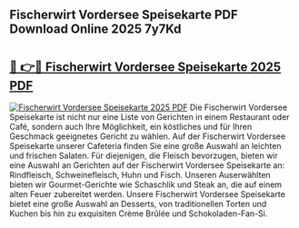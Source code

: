 ## Fischerwirt Vordersee Speisekarte PDF Download Online 2025 7y7Kd

# <h2><a href="http://gc8mhb.nevu.top/?p=Fischerwirt+Vordersee+Speisekarte">🔗 👉🔴 Fischerwirt Vordersee Speisekarte 2025 PDF</a></h2>

[![Fischerwirt Vordersee Speisekarte 2025 PDF](https://i.imgur.com/dBaPXMq.png)](http://gc8mhb.nevu.top/?p=Fischerwirt+Vordersee+Speisekarte)
Die Fischerwirt Vordersee Speisekarte ist nicht nur eine Liste von Gerichten in einem Restaurant oder Café, sondern auch Ihre Möglichkeit, ein köstliches und für Ihren Geschmack geeignetes Gericht zu wählen. Auf der Fischerwirt Vordersee Speisekarte unserer Cafeteria finden Sie eine große Auswahl an leichten und frischen Salaten. Für diejenigen, die Fleisch bevorzugen, bieten wir eine Auswahl an Gerichten auf der Fischerwirt Vordersee Speisekarte an: Rindfleisch, Schweinefleisch, Huhn und Fisch. Unseren Auserwählten bieten wir Gourmet-Gerichte wie Schaschlik und Steak an, die auf einem alten Feuer zubereitet werden. Unsere Fischerwirt Vordersee Speisekarte bietet eine große Auswahl an Desserts, von traditionellen Torten und Kuchen bis hin zu exquisiten Crème Brûlée und Schokoladen-Fan-Si.
